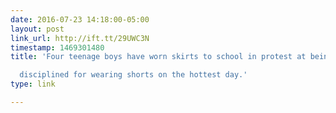 ```yaml
---
date: 2016-07-23 14:18:00-05:00
layout: post
link_url: http://ift.tt/29UWC3N
timestamp: 1469301480
title: 'Four teenage boys have worn skirts to school in protest at being

  disciplined for wearing shorts on the hottest day.'
type: link

---
```

